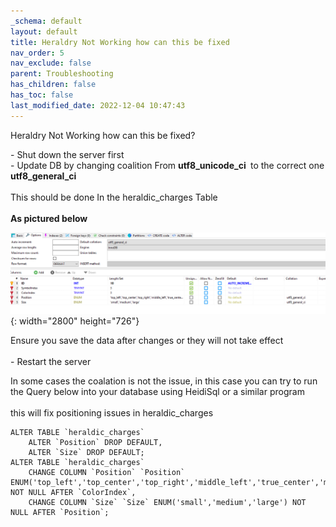 ```yaml
---
_schema: default
layout: default
title: Heraldry Not Working how can this be fixed
nav_order: 5
nav_exclude: false
parent: Troubleshooting
has_children: false
has_toc: false
last_modified_date: 2022-12-04 10:47:43
---
```

Heraldry Not Working how can this be fixed?

\- Shut down the server first<br>\- Update DB by changing coalition From **utf8\_unicode\_ci&nbsp;**&nbsp;to the correct one **utf8\_general\_ci**<br><br>This should be done In the heraldic\_charges​​​ Table​​​​<br><br>**As pictured below**

![](/uploads/hereldryfix-1.png){: width="2800" height="726"}

Ensure you save the data after changes or they will not take effect<br><br>\- Restart the server

In some cases the coalation is not the issue, in this case you can try to run the Query below into your database using HeidiSql or a similar program<br><br>this will fix positioning issues in heraldic\_charges

```
ALTER TABLE `heraldic_charges`
    ALTER `Position` DROP DEFAULT,
    ALTER `Size` DROP DEFAULT;
ALTER TABLE `heraldic_charges`
    CHANGE COLUMN `Position` `Position` ENUM('top_left','top_center','top_right','middle_left','true_center','middle_right','bottom_left','bottom_center','bottom_right') NOT NULL AFTER `ColorIndex`,
    CHANGE COLUMN `Size` `Size` ENUM('small','medium','large') NOT NULL AFTER `Position`;
```